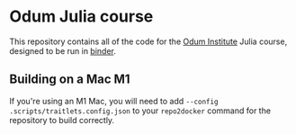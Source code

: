 # Odum Julia course

This repository contains all of the code for the [Odum Institute](https://odum.unc.edu) Julia course, designed to be run in [binder](https://mybinder.org).

## Building on a Mac M1

If you're using an M1 Mac, you will need to add `--config .scripts/traitlets.config.json` to your `repo2docker` command for the repository to build correctly.